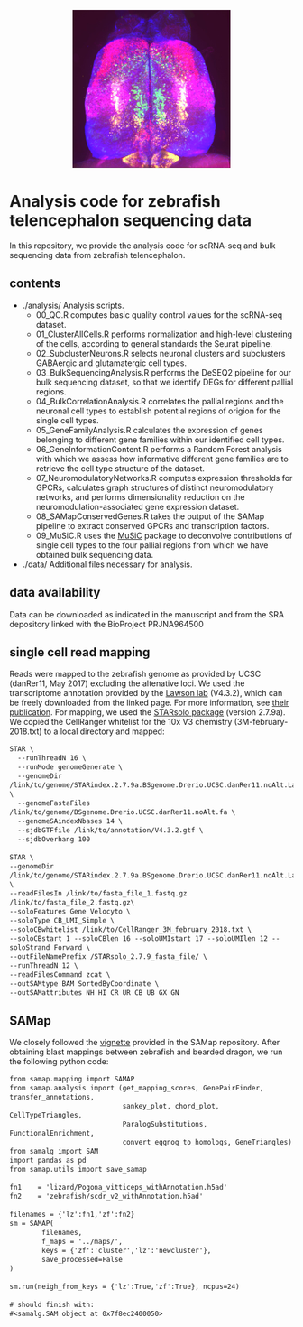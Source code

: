 <p align="center">
<img src="./Data/ColorfulTelencephalon_smoothed.jpg" width="280" height="280">
</p>

# Analysis code for zebrafish telencephalon sequencing data
In this repository, we provide the analysis code for scRNA-seq and bulk sequencing data from zebrafish telencephalon.


## contents
- ./analysis/
  Analysis scripts.
  - 00_QC.R computes basic quality control values for the scRNA-seq dataset.
  - 01_ClusterAllCells.R performs normalization and high-level clustering of the cells, according to general standards the Seurat pipeline.
  - 02_SubclusterNeurons.R selects neuronal clusters and subclusters GABAergic and glutamatergic cell types.
  - 03_BulkSequencingAnalysis.R performs the DeSEQ2 pipeline for our bulk sequencing dataset, so that we identify DEGs for different pallial regions.
  - 04_BulkCorrelationAnalysis.R correlates the pallial regions and the neuronal cell types to establish potential regions of origion for the single cell types.
  - 05_GeneFamilyAnalysis.R calculates the expression of genes belonging to different gene families within our identified cell types.
  - 06_GeneInformationContent.R performs a Random Forest analysis with which we assess how informative different gene families are to retrieve the cell type structure of the dataset.
  - 07_NeuromodulatoryNetworks.R computes expression thresholds for GPCRs, calculates graph structures of distinct neuromodulatory networks, and performs dimensionality reduction on the neuromodulation-associated gene expression dataset.
  - 08_SAMapConservedGenes.R takes the output of the SAMap pipeline to extract conserved GPCRs and transcription factors.
  - 09_MuSiC.R uses the [MuSiC](https://xuranw.github.io/MuSiC/articles/MuSiC.html) package to deconvolve contributions of single cell types to the four pallial regions from which we have obtained bulk sequencing data. 
- ./data/
  Additional files necessary for analysis.

## data availability
  Data can be downloaded as indicated in the manuscript and from the SRA depository linked with the BioProject PRJNA964500

## single cell read mapping
Reads were mapped to the zebrafish genome as provided by UCSC (danRer11, May 2017) excluding the altenative loci. We used the 
transcriptome annotation provided by the [Lawson lab](https://www.umassmed.edu/lawson-lab/reagents/zebrafish-transcriptome/) (V4.3.2), 
which can be freely downloaded from the linked page. For more information, see [their publication](https://elifesciences.org/articles/55792). 
For mapping, we used the [STARsolo package](https://github.com/alexdobin/STAR/blob/master/docs/STARsolo.md) (version 2.7.9a). We copied 
the CellRanger whitelist for the 10x V3 chemistry (3M-february-2018.txt) to a local directory and mapped:

```
STAR \
  --runThreadN 16 \
  --runMode genomeGenerate \
  --genomeDir /link/to/genome/STARindex.2.7.9a.BSgenome.Drerio.UCSC.danRer11.noAlt.Lawson4.3.2.sjdb100 \
  --genomeFastaFiles /link/to/genome/BSgenome.Drerio.UCSC.danRer11.noAlt.fa \
  --genomeSAindexNbases 14 \
  --sjdbGTFfile /link/to/annotation/V4.3.2.gtf \
  --sjdbOverhang 100

STAR \
--genomeDir /link/to/genome/STARindex.2.7.9a.BSgenome.Drerio.UCSC.danRer11.noAlt.Lawsone4.3.2.sjdb100/ \
--readFilesIn /link/to/fasta_file_1.fastq.gz /link/to/fasta_file_2.fastq.gz\
--soloFeatures Gene Velocyto \
--soloType CB_UMI_Simple \
--soloCBwhitelist /link/to/CellRanger_3M_february_2018.txt \
--soloCBstart 1 --soloCBlen 16 --soloUMIstart 17 --soloUMIlen 12 --soloStrand Forward \
--outFileNamePrefix /STARsolo_2.7.9_fasta_file/ \
--runThreadN 12 \
--readFilesCommand zcat \
--outSAMtype BAM SortedByCoordinate \
--outSAMattributes NH HI CR UR CB UB GX GN
```

## SAMap
We closely followed the [vignette](https://github.com/atarashansky/SAMap/blob/main/SAMap_vignette.ipynb) provided in the SAMap repository.
After obtaining blast mappings between zebrafish and bearded dragon, we run the following python code:
```
from samap.mapping import SAMAP
from samap.analysis import (get_mapping_scores, GenePairFinder, transfer_annotations,
                            sankey_plot, chord_plot, CellTypeTriangles,
                            ParalogSubstitutions, FunctionalEnrichment,
                            convert_eggnog_to_homologs, GeneTriangles)
from samalg import SAM
import pandas as pd    
from samap.utils import save_samap   

fn1    = 'lizard/Pogona_vitticeps_withAnnotation.h5ad'
fn2    = 'zebrafish/scdr_v2_withAnnotation.h5ad'

filenames = {'lz':fn1,'zf':fn2}   
sm = SAMAP(
        filenames,
        f_maps = '../maps/',
        keys = {'zf':'cluster','lz':'newcluster'},
        save_processed=False
)

sm.run(neigh_from_keys = {'lz':True,'zf':True}, ncpus=24)

# should finish with:
#<samalg.SAM object at 0x7f8ec2400050>
```

